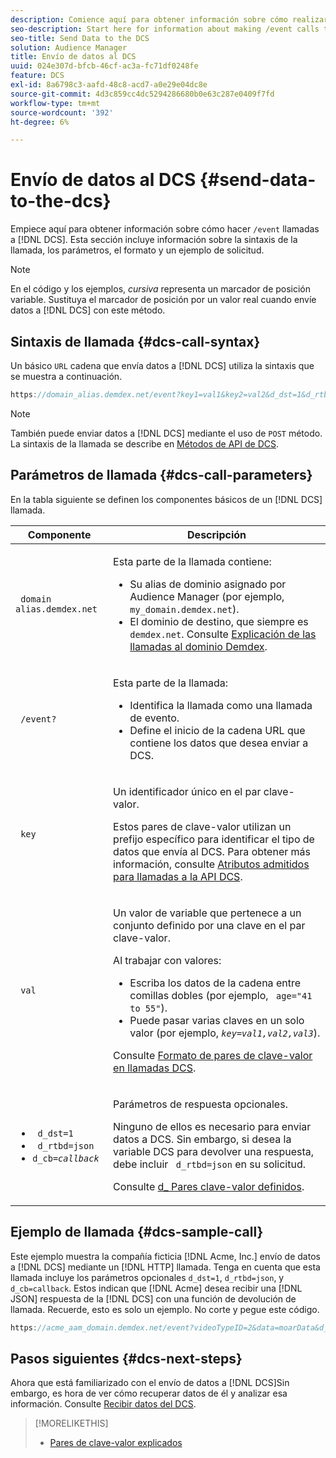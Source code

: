 ```yaml
---
description: Comience aquí para obtener información sobre cómo realizar llamadas /event al DCS. Esta sección incluye información sobre la sintaxis de la llamada, los parámetros, el formato y un ejemplo de solicitud.
seo-description: Start here for information about making /event calls to the DCS. This section includes information about call syntax, parameters, formatting, and a request example.
seo-title: Send Data to the DCS
solution: Audience Manager
title: Envío de datos al DCS
uuid: 024e307d-bfcb-46cf-ac3a-fc71df0248fe
feature: DCS
exl-id: 8a6798c3-aafd-48c8-acd7-a0e29e04dc8e
source-git-commit: 4d3c859cc4dc5294286680b0e63c287e0409f7fd
workflow-type: tm+mt
source-wordcount: '392'
ht-degree: 6%

---
```


# Envío de datos al DCS {#send-data-to-the-dcs}

Empiece aquí para obtener información sobre cómo hacer `/event` llamadas a [!DNL DCS]. Esta sección incluye información sobre la sintaxis de la llamada, los parámetros, el formato y un ejemplo de solicitud.

>[!NOTE]
>
>En el código y los ejemplos, *cursiva* representa un marcador de posición variable. Sustituya el marcador de posición por un valor real cuando envíe datos a [!DNL DCS] con este método.

## Sintaxis de llamada {#dcs-call-syntax}

Un básico `URL` cadena que envía datos a [!DNL DCS] utiliza la sintaxis que se muestra a continuación.

```js
https://domain_alias.demdex.net/event?key1=val1&key2=val2&d_dst=1&d_rtbd=json&d_cb=callback
```

>[!NOTE]
>
>También puede enviar datos a [!DNL DCS] mediante el uso de `POST` método. La sintaxis de la llamada se describe en [Métodos de API de DCS](../../../api/dcs-intro/dcs-api-reference/dcs-api-methods.md).

## Parámetros de llamada {#dcs-call-parameters}

En la tabla siguiente se definen los componentes básicos de un [!DNL DCS] llamada.

<table id="table_5F6A5B324EB848168543386516FBF384"> 
 <thead> 
  <tr> 
   <th colname="col1" class="entry"> Componente </th> 
   <th colname="col2" class="entry"> Descripción </th> 
  </tr> 
 </thead>
 <tbody> 
  <tr> 
   <td colname="col1"> <p> <code> domain alias.demdex.net</code> </p> </td> 
   <td colname="col2"> <p>Esta parte de la llamada contiene: </p> <p> 
     <ul id="ul_3EDA9C7BA6794D06BCB07A75A9BD2372"> 
      <li id="li_74624CA78D6F4536A8164AE1FA1DECB9">Su alias de dominio asignado por <span class="keyword"> Audience Manager</span> (por ejemplo, <code> my_domain.demdex.net</code>). </li> 
      <li id="li_08ABE91CA247403AA480B3FB4BEF83BA">El dominio de destino, que siempre es <code> demdex.net</code>. Consulte <a href="../../../reference/demdex-calls.md">Explicación de las llamadas al dominio Demdex</a>. </li> 
     </ul> </p> </td> 
  </tr> 
  <tr> 
   <td colname="col1"> <p> <code> /event?</code> </p> </td> 
   <td colname="col2"> <p>Esta parte de la llamada: </p> <p> 
     <ul id="ul_6332444A305A4F12A7CBE471CA508516"> 
      <li id="li_1C5C111B2B0E4621B3FC0C20D6516041">Identifica la llamada como una llamada de evento. </li> 
      <li id="li_DBCE9B1C70604A629ECD7AC0A9052198">Define el inicio de la cadena URL que contiene los datos que desea enviar a <span class="wintitle"> DCS</span>. </li> 
     </ul> </p> </td> 
  </tr> 
  <tr> 
   <td colname="col1"> <p> <code> key</code> </p> </td> 
   <td colname="col2"> <p>Un identificador único en el par clave-valor. </p> <p>Estos pares de clave-valor utilizan un prefijo específico para identificar el tipo de datos que envía al <span class="wintitle"> DCS</span>. Para obtener más información, consulte <a href="../../../api/dcs-intro/dcs-api-reference/dcs-keys.md"> Atributos admitidos para llamadas a la API DCS</a>. </p> </td> 
  </tr> 
  <tr> 
   <td colname="col1"> <p> <code> val</code> </p> </td> 
   <td colname="col2"> <p>Un valor de variable que pertenece a un conjunto definido por una clave en el par clave-valor. </p> <p>Al trabajar con valores: </p> <p> 
     <ul id="ul_624DC78759F74AD8920220058E54E083"> 
      <li id="li_091E5B4820EC4A93B775433E428E74AB">Escriba los datos de la cadena entre comillas dobles (por ejemplo, <code> age="41 to 55"</code>). </li> 
      <li id="li_C558E3BA6EE34413BBBB962D4CD0D10E">Puede pasar varias claves en un solo valor (por ejemplo, <i><code>key</i>=<i>val1,val2,val3</i></code></i>). </li> 
     </ul> </p> <p>Consulte <a href="../../../api/dcs-intro/dcs-api-reference/dcs-key-format.md"> Formato de pares de clave-valor en llamadas DCS</a>. </p> </td>
  </tr> 
  <tr> 
   <td colname="col1"> <p> 
     <ul id="ul_36E2C1A0538D4D2C94DFC1335720A524"> 
      <li id="li_8902EED431CE4F0189A94868FA52DB1F"> <code> d_dst=1</code> </li> 
      <li id="li_4B6B29499D444E31808DE0A9AA0442D0"> <code> d_rtbd=json</code> </li> 
      <li id="li_3430CD0438604B83BE6437E6EC480816"> <code>d_cb=<i>callback</i></code> </li>
     </ul> </p> </td> 
   <td colname="col2"> <p>Parámetros de respuesta opcionales. </p> <p> Ninguno de ellos es necesario para enviar datos a <span class="wintitle"> DCS</span>. Sin embargo, si desea la variable <span class="wintitle"> DCS</span> para devolver una respuesta, debe incluir <code> d_rtbd=json</code> en su solicitud. </p> <p>Consulte <a href="../../../api/dcs-intro/dcs-api-reference/dcs-keys.md#d-attributes"> d_ Pares clave-valor definidos</a>. </p> </td> 
  </tr>
 </tbody>
</table>

## Ejemplo de llamada {#dcs-sample-call}

Este ejemplo muestra la compañía ficticia [!DNL Acme, Inc.] envío de datos a [!DNL DCS] mediante un [!DNL HTTP] llamada. Tenga en cuenta que esta llamada incluye los parámetros opcionales `d_dst=1`, `d_rtbd=json`, y `d_cb=callback`. Estos indican que [!DNL Acme] desea recibir una [!DNL JSON] respuesta de la [!DNL DCS] con una función de devolución de llamada. Recuerde, esto es solo un ejemplo. No corte y pegue este código.

```js
https://acme_aam_domain.demdex.net/event?videoTypeID=2&data=moarData&d_dst=1&d_rtbd=json&d_cb=acme_callback
```

## Pasos siguientes {#dcs-next-steps}

Ahora que está familiarizado con el envío de datos a [!DNL DCS]Sin embargo, es hora de ver cómo recuperar datos de él y analizar esa información. Consulte [Recibir datos del DCS](../../../api/dcs-intro/dcs-event-calls/dcs-url-receive.md).

>[!MORELIKETHIS]
>
>* [Pares de clave-valor explicados](../../../reference/key-value-pairs-explained.md)

